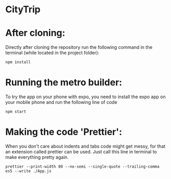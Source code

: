 # CityTrip

<h1>After cloning:</h1>
<p>Directly after cloning the repository run the following command in the terminal (while located in the project folder):</p>

    npm install


<h1>Running the metro builder:</h1>
<p>To try the app on your phone with expo, you need to install the expo app on your mobile phone and run the following line of code</p>

    npm start

<h1>Making the code 'Prettier':</h1>
<p>When you don't care about indents and tabs code might get messy, for that an extension called prettier can be used. Just call this line in terminal to make everything pretty again.</p>

    prettier --print-width 80 --no-semi --single-quote --trailing-comma es5 --write ./App.js
